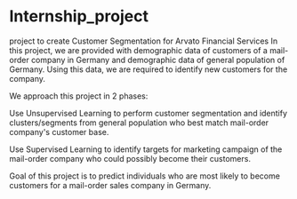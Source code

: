 # Internship_project
project to create Customer Segmentation for Arvato Financial Services
In this project, we are provided with demographic data of customers of a mail-order company in Germany and demographic data of general population of Germany. Using this data, we are required to identify new customers for the company.

We approach this project in 2 phases:

Use Unsupervised Learning to perform customer segmentation and identify clusters/segments from general population who best match mail-order company's customer base.

Use Supervised Learning to identify targets for marketing campaign of the mail-order company who could possibly become their customers.

Goal of this project is to predict individuals who are most likely to become customers for a mail-order sales company in Germany.
